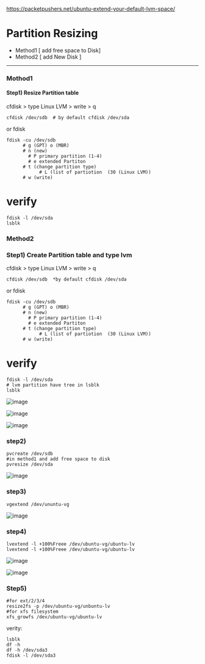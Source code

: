 https://packetpushers.net/ubuntu-extend-your-default-lvm-space/
  
# Partition Resizing

- Method1 [ add free space to Disk]
- Method2 [ add New Disk ]
--------------------------------------------------------------------------------------------------------------------
### Mothod1 

#### Step1) Resize Partition table 

cfdisk > type Linux LVM > write > q
```
cfdisk /dev/sdb  # by default cfdisk /dev/sda
```
or fdisk
```
fdisk -cu /dev/sdb
      # g (GPT) o (MBR)
      # n (new)
        # P primary partition (1-4)
        # e extended Partiton 
      # t (change partition type)
            # L (list of partiotion  (30 (Linux LVM))
      # w (write)
```
# verify
```
fdisk -l /dev/sda
lsblk 
```


### Method2
### Step1) Create Partition table and type lvm
cfdisk > type Linux LVM > write > q
```
cfdisk /dev/sdb  *by default cfdisk /dev/sda
```
or fdisk
```
fdisk -cu /dev/sdb
      # g (GPT) o (MBR)
      # n (new)
        # P primary partition (1-4)
        # e extended Partiton 
      # t (change partition type)
            # L (list of partiotion  (30 (Linux LVM))
      # w (write)
```
# verify
```
fdisk -l /dev/sda
# lvm partition have tree in lsblk
lsblk     
```

![image](https://github.com/user-attachments/assets/9f1eb716-dad1-4e8c-bc17-6ef04f3cc991)

![image](https://github.com/user-attachments/assets/b0530c3b-4425-4dfe-adff-f705f32d8460)

![image](https://github.com/user-attachments/assets/b5664201-a3a6-40bc-b26b-c51088f1b176)

### step2)
```
pvcreate /dev/sdb
#in method1 and add free space to disk
pvresize /dev/sda
```
![image](https://github.com/user-attachments/assets/00ac1966-85c2-4b87-ad8f-961f58426ceb)

### step3)
```
vgextend /dev/ununtu-vg
```
![image](https://github.com/user-attachments/assets/75a5b1d7-4c5d-4492-83fb-435f819969e3)

### step4)
```
lvextend -l +100%Freee /dev/ubuntu-vg/ubuntu-lv
lvextend -l +100%Freee /dev/ubuntu-vg/ubuntu-lv
```
![image](https://github.com/user-attachments/assets/bc1707ff-f8ae-4833-b5e1-8fe9e4a07625)

![image](https://github.com/user-attachments/assets/2c93ebd5-b194-4e24-a505-9c0a8f4b58c6)

### Step5)
```
#for ext/2/3/4
resize2fs -p /dev/ubuntu-vg/unbuntu-lv
#for xfs filesystem
xfs_growfs /dev/ubuntu-vg/ubuntu-lv
```
verity:
```
lsblk
df -h
df -h /dev/sda3
fdisk -l /dev/sda3
```

